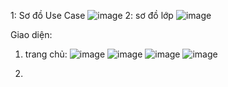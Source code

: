 1: Sơ đồ Use Case 
![image](https://github.com/NguyenLeChiDai/Website-sell-watches/assets/157259663/8a70974a-0026-4588-9252-0f2b029ae651)
2: sơ đồ lớp
![image](https://github.com/NguyenLeChiDai/Website-sell-watches/assets/157259663/a859a132-11fc-4517-ab3b-84f52d2c0c6f)

Giao diện:
   1. trang chủ:
![image](https://github.com/NguyenLeChiDai/Website-sell-watches/assets/157259663/d8faf68e-4647-4177-853f-11654ba9721f)
![image](https://github.com/NguyenLeChiDai/Website-sell-watches/assets/157259663/5f2f36a7-0fa9-4cde-83e9-632a7d896b78)
![image](https://github.com/NguyenLeChiDai/Website-sell-watches/assets/157259663/5a4db33f-7dbb-4f9a-a9b7-3fb5fb36e7e1)
![image](https://github.com/NguyenLeChiDai/Website-sell-watches/assets/157259663/61100068-f301-4e42-8698-8fdeddee5725)




  3. 


